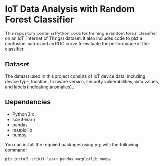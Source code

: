 # IoT Data Analysis with Random Forest Classifier

This repository contains Python code for training a random forest classifier on an IoT (Internet of Things) dataset. It also includes code to plot a confusion matrix and an ROC curve to evaluate the performance of the classifier.

## Dataset
The dataset used in this project consists of IoT device data, including device type, location, firmware version, security vulnerabilities, data values, and labels (indicating anomalies)...

## Dependencies
- Python 3.x
- scikit-learn
- pandas
- matplotlib
- numpy

You can install the required packages using `pip` with the following command:
```bash
pip install scikit-learn pandas matplotlib numpy
